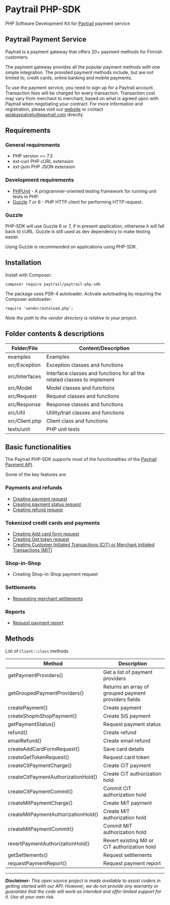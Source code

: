 # Paytrail PHP-SDK
PHP Software Development Kit for [Paytrail](https://www.paytrail.com) payment service

## Paytrail Payment Service

Paytrail is a payment gateway that offers 20+ payment methods for Finnish customers.

The payment gateway provides all the popular payment methods with one simple integration. The provided payment methods include, but are not limited to, credit cards, online banking and mobile payments.

To use the payment service, you need to sign up for a Paytrail account. Transaction fees will be charged for every transaction. Transaction cost may vary from merchant to merchant, based on what is agreed upon with Paytrail when negotiating your contract. For more information and registration, please visit our [website](https://www.paytrail.com) or contact asiakaspalvelu@paytrail.com directly.

## Requirements

### General requirements

- PHP version >= 7.3
- ext-curl PHP cURL extension
- ext-json PHP JSON extension

### Development requirements

- [PHPUnit](https://github.com/sebastianbergmann/phpunit) - A programmer-oriented testing framework for running unit tests in PHP.
- [Guzzle](https://github.com/guzzle/guzzle) 7 or 6 - PHP HTTP client for performing HTTP request.

### Guzzle
PHP-SDK will use Guzzle 6 or 7, if in present application, otherwise it will fall back to cURL. Guzzle is still used as dev dependency to make testing easier.

Using Guzzle is recommended on applications using PHP-SDK.

## Installation

Install with Composer:

```
composer require paytrail/paytrail-php-sdk
```

The package uses PSR-4 autoloader. Activate autoloading by requiring the Composer autoloader:

```
require 'vendor/autoload.php';
```

_Note the path to the vendor directory is relative to your project._

## Folder contents & descriptions

| Folder/File    | Content/Description                                                      |
|----------------|--------------------------------------------------------------------------|
| examples       | Examples                                                                 |
| src/Exception  | Exception classes and functions                                          |
| src/Interfaces | Interface classes and functions for all the related classes to implement |
| src/Model      | Model classes and functions                                              |
| src/Request    | Request classes and functions                                            |
| src/Response   | Response classes and functions                                           |
| src/Util       | Utility/trait classes and functions                                      |
| src/Client.php | Client class and functions                                               |
| tests/unit     | PHP unit tests                                                           |

## Basic functionalities

The Paytrail PHP-SDK supports most of the functionalities of the [Paytrail Payment API](https://paytrail.github.io/api-documentation/#/).

Some of the key features are:

### Payments and refunds

- [Creating payment request](https://paytrail.github.io/api-documentation/#/?id=create)
- [Creating payment status request](https://paytrail.github.io/api-documentation/#/?id=get)
- [Creating refund request](https://paytrail.github.io/api-documentation/#/?id=refund)

### Tokenized credit cards and payments

- [Creating Add card form request](https://paytrail.github.io/api-documentation/#/?id=adding-tokenizing-cards)
- [Creating Get token request](https://paytrail.github.io/api-documentation/#/?id=get-token)
- [Creating Customer Initiated Transactions (CIT) or Merchant Initiated Transactions (MIT)](https://checkoutfinland.github.io/psp-api/#/?id=charging-a-token)

### Shop-in-Shop

- Creating Shop-in-Shop payment request

### Settlements

- [Requesting merchant settlements](https://docs.paytrail.com/#/?id=settlements)

### Reports

- [Request payment report](https://docs.paytrail.com/#/?id=payment-report-request)

## Methods

List of `Client::class` methods

| Method                              | Description                                          |
|-------------------------------------|------------------------------------------------------|
| getPaymentProviders()               | Get a list of payment providers                      |
| getGroupedPaymentProviders()        | Returns an array of grouped payment providers fields |
| createPayment()                     | Create payment                                       |
| createShopInShopPayment()           | Create SiS payment                                   |
| getPaymentStatus()                  | Request payment status                               |
| refund()                            | Create refund                                        |
| emailRefund()                       | Create email refund                                  |
| createAddCardFormRequest()          | Save card details                                    |
| createGetTokenRequest()             | Request card token                                   |
| createCitPaymentCharge()            | Create CiT payment                                   |
| createCitPaymentAuthorizationHold() | Create CiT authorization hold                        |
| createCitPaymentCommit()            | Commit CiT authorization hold                        |
| createMitPaymentCharge()            | Create MiT payment                                   |
| createMitPaymentAuthorizationHold() | Create MiT authorization hold                        |
| createMitPaymentCommit()            | Commit MiT authorization hold                        |
| revertPaymentAuthorizationHold()    | Revert existing Mit or CiT authorization hold        |
| getSettlements()                    | Request settlements                                  |
| requestPaymentReport()              |  Request payment report                              |


---

**_Disclaimer:_** *This open source project is made available to assist coders in getting started with our API. However, we do not provide any warranty or guarantee that the code will work as intended and offer limited support for it. Use at your own risk.*
